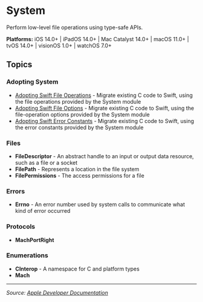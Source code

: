 # System

Perform low-level file operations using type-safe APIs.

**Platforms:** iOS 14.0+ | iPadOS 14.0+ | Mac Catalyst 14.0+ | macOS 11.0+ | tvOS 14.0+ | visionOS 1.0+ | watchOS 7.0+

## Topics

### Adopting System
- [Adopting Swift File Operations](https://developer.apple.com/documentation/system/adopting_swift_file_operations) - Migrate existing C code to Swift, using the file operations provided by the System module
- [Adopting Swift File Options](https://developer.apple.com/documentation/system/adopting_swift_file_options) - Migrate existing C code to Swift, using the file-operation options provided by the System module
- [Adopting Swift Error Constants](https://developer.apple.com/documentation/system/adopting_swift_error_constants) - Migrate existing C code to Swift, using the error constants provided by the System module

### Files
- **FileDescriptor** - An abstract handle to an input or output data resource, such as a file or a socket
- **FilePath** - Represents a location in the file system
- **FilePermissions** - The access permissions for a file

### Errors
- **Errno** - An error number used by system calls to communicate what kind of error occurred

### Protocols
- **MachPortRight**

### Enumerations
- **CInterop** - A namespace for C and platform types
- **Mach**

---

*Source: [Apple Developer Documentation](https://developer.apple.com/documentation/System)*